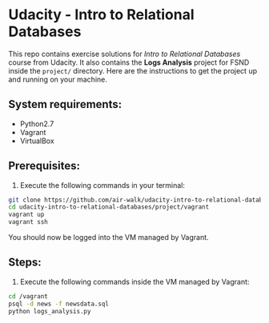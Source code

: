# Udacity - Intro to Relational Databases
This repo contains exercise solutions for *Intro to Relational Databases* course from Udacity. It also contains the **Logs Analysis** project for FSND inside the `project/` directory. Here are the instructions to get the project up and running on your machine.

## System requirements:
* Python2.7
* Vagrant
* VirtualBox

## Prerequisites:
1. Execute the following commands in your terminal:
```bash
git clone https://github.com/air-walk/udacity-intro-to-relational-databases.git
cd udacity-intro-to-relational-databases/project/vagrant
vagrant up
vagrant ssh
```
You should now be logged into the VM managed by Vagrant.

## Steps:
1. Execute the following commands inside the VM managed by Vagrant:
```bash
cd /vagrant
psql -d news -f newsdata.sql
python logs_analysis.py
```
